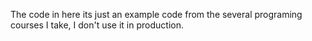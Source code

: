 The code in here its just an example code from the several programing courses I take,
I don't use it in production.
